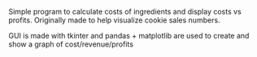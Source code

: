 Simple program to calculate costs of ingredients and display costs vs profits. Originally made to help visualize cookie sales numbers.

GUI is made with tkinter and pandas + matplotlib are used to create and show a graph of cost/revenue/profits
